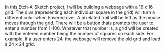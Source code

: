 In this Etch-A-Sketch project, I will be building a webpage with a 16 x 16 grid. The divs (representing each individual square in the grid) will turn a different color when hovered over. A pixelated trail will be left as the mouse moves through the grid. There will be a button thats prompts the user to enter a number from 1-100. Whatever that number is, a grid will be created with the entered number being the number of squares on each side. For example, if a user enters 24, the webpage will remove the old grid and load a 24 x 24 grid.